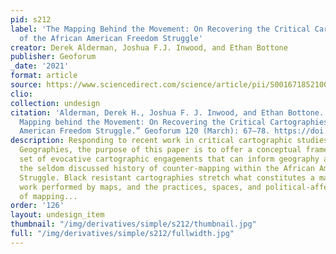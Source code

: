 ```yaml
---
pid: s212
label: 'The Mapping Behind the Movement: On Recovering the Critical Cartographies
  of the African American Freedom Struggle'
creator: Derek Alderman, Joshua F.J. Inwood, and Ethan Bottone
publisher: Geoforum
_date: '2021'
format: article
source: https://www.sciencedirect.com/science/article/pii/S0016718521000300
clio:
collection: undesign
citation: 'Alderman, Derek H., Joshua F. J. Inwood, and Ethan Bottone. 2021. “The
  Mapping behind the Movement: On Recovering the Critical Cartographies of the African
  American Freedom Struggle.” Geoforum 120 (March): 67–78. https://doi.org/10.1016/j.geoforum.2021.01.022.'
description: Responding to recent work in critical cartographic studies and Black
  Geographies, the purpose of this paper is to offer a conceptual framework and a
  set of evocative cartographic engagements that can inform geography as it recovers
  the seldom discussed history of counter-mapping within the African American Freedom
  Struggle. Black resistant cartographies stretch what constitutes a map, the political
  work performed by maps, and the practices, spaces, and political-affective dimensions
  of mapping...
order: '126'
layout: undesign_item
thumbnail: "/img/derivatives/simple/s212/thumbnail.jpg"
full: "/img/derivatives/simple/s212/fullwidth.jpg"
---
```

